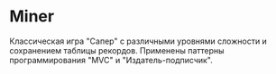 # Miner
Классическая игра "Сапер" с различными уровнями сложности и сохранением таблицы рекордов. 
Применены паттерны программирования "MVC" и "Издатель-подписчик".
